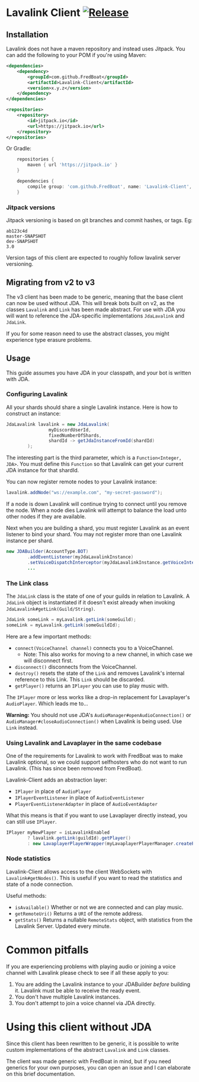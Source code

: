 # Lavalink Client [![Release](https://img.shields.io/github/tag/FredBoat/Lavalink-Client.svg)](https://jitpack.io/#FredBoat/Lavalink-Client)

## Installation
Lavalink does not have a maven repository and instead uses Jitpack.
You can add the following to your POM if you're using Maven:
```xml
<dependencies>
    <dependency>
        <groupId>com.github.FredBoat</groupId>
        <artifactId>Lavalink-Client</artifactId>
        <version>x.y.z</version>
    </dependency>
</dependencies>
```

```xml
<repositories>
    <repository>
        <id>jitpack.io</id>
        <url>https://jitpack.io</url>
    </repository>
</repositories>
```

Or Gradle:

```groovy
    repositories {
        maven { url 'https://jitpack.io' }
    }

    dependencies {
        compile group: 'com.github.FredBoat', name: 'Lavalink-Client', version: 'x.y.z'
    }
```

### Jitpack versions
Jitpack versioning is based on git branches and commit hashes, or tags. Eg:

```
ab123c4d
master-SNAPSHOT
dev-SNAPSHOT
3.0
```

Version tags of this client are expected to roughly follow lavalink server versioning.

## Migrating from v2 to v3
The v3 client has been made to be generic, meaning that the base client can now be used without JDA.
This will break bots built on v2, as the classes `Lavalink` and `Link` has been made abstract.
For use with JDA you will want to reference the JDA-specific implementations `JdaLavalink` and `JdaLink`.

If you for some reason need to use the abstract classes, you might experience type erasure problems.

## Usage
This guide assumes you have JDA in your classpath, and your bot is written with JDA.

### Configuring Lavalink
All your shards should share a single Lavalink instance. Here is how to construct an instance:

```java
JdaLavalink lavalink = new JdaLavalink(
                myDiscordUserId,
                fixedNumberOfShards,
                shardId -> getJdaInstanceFromId(shardId)
        );
```

The interesting part is the third parameter, which is a `Function<Integer, JDA>`.
You must define this `Function` so that Lavalink can get your current JDA instance for that shardId.

You can now register remote nodes to your Lavalink instance:
```java
lavalink.addNode("ws://example.com", "my-secret-password");
```

If a node is down Lavalink will continue trying to connect until you remove the node.
When a node dies Lavalink will attempt to balance the load unto other nodes if they are available.

Next when you are building a shard, you must register Lavalink as an event listener to bind your shard.
You may not register more than one Lavalink instance per shard.

```java
new JDABuilder(AccountType.BOT)
        .addEventListener(myJdaLavalinkInstance)
        .setVoiceDispatchInterceptor(myJdaLavalinkInstance.getVoiceInterceptor())
        ...
```

### The Link class
The `JdaLink` class is the state of one of your guilds in relation to Lavalink.
A `JdaLink` object is instantiated if it doesn't exist already when invoking `JdaLavalink#getLink(Guild/String)`.

```java
JdaLink someLink = myLavalink.getLink(someGuild);
someLink = myLavalink.getLink(someGuildId);
```

Here are a few important methods:
* `connect(VoiceChannel channel)` connects you to a VoiceChannel.
  * Note: This also works for moving to a new channel, in which case we will disconnect first.
* `disconnect()` disconnects from the VoiceChannel.
* `destroy()` resets the state of the `Link` and removes Lavalink's internal reference to this Link. This `Link` should be discarded.
* `getPlayer()` returns an `IPlayer` you can use to play music with.

The `IPlayer` more or less works like a drop-in replacement for Lavaplayer's `AudioPlayer`. Which leads me to...

**Warning:** You should not use JDA's `AudioManager#openAudioConnection()` or `AudioManager#closeAudioConnection()` when Lavalink is being used. Use `Link` instead.

### Using Lavalink and Lavaplayer in the same codebase
One of the requirements for Lavalink to work with FredBoat was to make Lavalink optional, so we could support selfhosters who do not want to run Lavalink. (This has since been removed from FredBoat).

Lavalink-Client adds an abstraction layer:
* `IPlayer` in place of `AudioPlayer`
* `IPlayerEventListener` in place of `AudioEventListener`
* `PlayerEventListenerAdapter` in place of `AudioEventAdapter`

What this means is that if you want to use Lavaplayer directly instead, you can still use `IPlayer`.
```java
IPlayer myNewPlayer = isLavalinkEnabled
        ? lavalink.getLink(guildId).getPlayer()
        : new LavaplayerPlayerWrapper(myLavaplayerPlayerManager.createPlayer());
```

### Node statistics
Lavalink-Client allows access to the client WebSockets with `Lavalink#getNodes()`.
This is useful if you want to read the statistics and state of a node connection.

Useful methods:
* `isAvailable()` Whether or not we are connected and can play music.
* `getRemoteUri()` Returns a `URI` of the remote address.
* `getStats()` Returns a nullable `RemoteStats` object, with statistics from the Lavalink Server. Updated every minute.

# Common pitfalls
If you are experiencing problems with playing audio or joining a voice channel with Lavalink please check to see if all these apply to you:

1. You are adding the Lavalink instance to your JDABuilder *before* building it. Lavalink must be able to receive the ready event.
2. You don't have multiple Lavalink instances.
3. You don't attempt to join a voice channel via JDA directly.

# Using this client without JDA
Since this client has been rewritten to be generic, it is possible to write custom implementations of the abstract 
`Lavalink` and `Link` classes. 

The client was made generic with FredBoat in mind, but if you need generics for your own purposes, you can open an issue 
and I can elaborate on this brief documentation.
